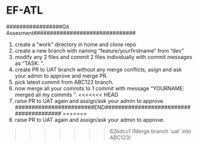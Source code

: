 # EF-ATL
#################Git Assesment###############################
1. create a “work” directory in home and clone repo 
2. create a new branch with naming “feature/yourfirstname“ from “dev”
3. modify any 2 files and commit 2 files individually with commit messages as “TASK: <anytext>“.
4. create PR to UAT branch without any merge conflicts, asign and ask your admin to approve and merge PR.
5. pick latest commit from ABC123 branch.
6. now merge all your commits to 1 commit with message “YOURNAME: merged all my commits “.
<<<<<<< HEAD
7. raise PR to UAT again and assign/ask your admin to approve.
########################END########################################
=======
7. raise PR to UAT again and assign/ask your admin to approve. 

>>>>>>> 62bdcc1 (Merge branch 'uat' into ABC123)
